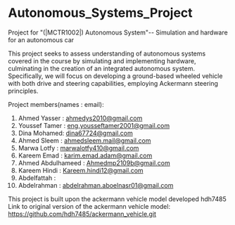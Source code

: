 # Autonomous_Systems_Project
Project for "(|MCTR1002|) Autonomous System"-- Simulation and hardware for an autonomous car 
  
This project seeks to assess understanding of autonomous systems covered in the course by simulating and implementing hardware, culminating in the creation of an integrated autonomous system. Specifically, we will focus on developing a ground-based wheeled vehicle with both drive and steering capabilities, employing Ackermann steering principles.  

Project members(names : email):    
1) Ahmed Yasser : ahmedys2010@gmail.com  
2) Youssef Tamer : eng.yousseftamer2001@gmail.com  
3) Dina Mohamed: dina67724@gmail.com  
4) Ahmed Sleem : ahmedsleem.mail@gmail.com  
5) Marwa Lotfy : marwalotfy410@gmail.com  
6) Kareem Emad : karim.emad.adam@gmail.com  
7) Ahmed Abdulhameed : Ahmedmp2109b@gmail.com
8) Kareem Hindi : Kareem.hindi12@gmail.com 
9) Abdelfattah :
10) Abdelrahman : abdelrahman.aboelnasr01@gmail.com

This project is built upon the ackermann vehicle model developed hdh7485  
Link to original version of the ackermann vehicle model: https://github.com/hdh7485/ackermann_vehicle.git
